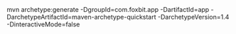 ##

mvn archetype:generate -DgroupId=com.foxbit.app -DartifactId=app -DarchetypeArtifactId=maven-archetype-quickstart -DarchetypeVersion=1.4 -DinteractiveMode=false
